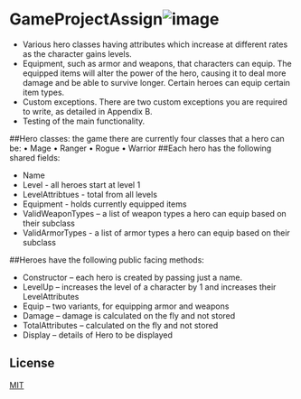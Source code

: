 # GameProjectAssign![image](https://github.com/user-attachments/assets/a0982f0a-fcd6-40c3-9ae5-281d952d7b77)
- Various hero classes having attributes which increase at different rates as the character gains levels.
- Equipment, such as armor and weapons, that characters can equip. The equipped items will alter the power of
  the hero, causing it to deal more damage and be able to survive longer. Certain heroes can equip certain item
  types.
-  Custom exceptions. There are two custom exceptions you are required to write, as detailed in Appendix B.
-  Testing of the main functionality.

##Hero classes: the game there are currently four classes that a hero can be:
• Mage
• Ranger
• Rogue
• Warrior
##Each hero has the following shared fields:
-  Name
-  Level - all heroes start at level 1
-  LevelAttribtues - total from all levels
-  Equipment - holds currently equipped items
-  ValidWeaponTypes – a list of weapon types a hero can equip based on their subclass
-  ValidArmorTypes - a list of armor types a hero can equip based on their subclass 

##Heroes have the following public facing methods:
-  Constructor – each hero is created by passing just a name.
-  LevelUp – increases the level of a character by 1 and increases their LevelAttributes
-  Equip – two variants, for equipping armor and weapons
-  Damage – damage is calculated on the fly and not stored
-  TotalAttributes – calculated on the fly and not stored
-  Display – details of Hero to be displayed


## License

[MIT](https://choosealicense.com/licenses/mit/)

